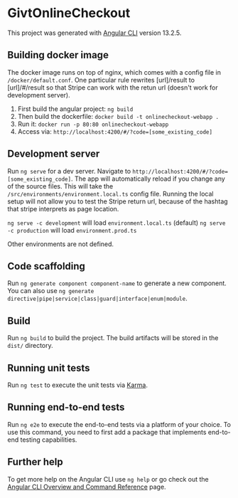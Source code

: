 # GivtOnlineCheckout

This project was generated with [Angular CLI](https://github.com/angular/angular-cli) version 13.2.5.

## Building docker image
The docker image runs on top of nginx, which comes with a config file in `/docker/default.conf`. One particular rule rewrites [url]/result to [url]/#/result so that Stripe can work with the retun url (doesn't work for development server).

1. First build the angular project: `ng build`
2. Then build the dockerfile: `docker build -t onlinecheckout-webapp .`
3. Run it: `docker run -p 80:80 onlinecheckout-webapp`
4. Access via: `http://localhost:4200/#/?code=[some_existing_code]`

## Development server

Run `ng serve` for a dev server. Navigate to `http://localhost:4200/#/?code=[some_existing_code]`. The app will automatically reload if you change any of the source files. This will take the `/src/environments/environment.local.ts` config file. Running the local setup will not allow you to test the Stripe return url, because of the hashtag that stripe interprets as page location.

`ng serve -c development` will load `environment.local.ts` (default)
`ng serve -c production` will load `environment.prod.ts`

Other environments are not defined.

## Code scaffolding

Run `ng generate component component-name` to generate a new component. You can also use `ng generate directive|pipe|service|class|guard|interface|enum|module`.

## Build

Run `ng build` to build the project. The build artifacts will be stored in the `dist/` directory.

## Running unit tests

Run `ng test` to execute the unit tests via [Karma](https://karma-runner.github.io).

## Running end-to-end tests

Run `ng e2e` to execute the end-to-end tests via a platform of your choice. To use this command, you need to first add a package that implements end-to-end testing capabilities.

## Further help

To get more help on the Angular CLI use `ng help` or go check out the [Angular CLI Overview and Command Reference](https://angular.io/cli) page.
